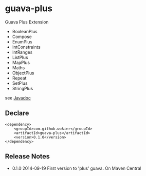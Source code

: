guava-plus
==========

Guava Plus Extension

 - BooleanPlus
 - Compose
 - EnumPlus
 - IntConstraints
 - IntRanges
 - ListPlus
 - MapPlus
 - Maths
 - ObjectPlus
 - Repeat
 - SetPlus
 - StringPlus

see [Javadoc](https://wokier.ci.cloudbees.com/job/guava-plus/site/apidocs/index.html)


Declare
-------

```
<dependency>
    <groupId>com.github.wokier</groupId>
    <artifactId>guava-plus</artifactId>
    <version>0.1.0</version>
</dependency>
```


Release Notes
-------------

 - 0.1.0 2014-09-19 First version to 'plus' guava. On Maven Central
